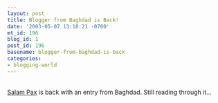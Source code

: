 ```yaml
---
layout: post
title: Blogger from Baghdad is Back!
date: '2003-05-07 13:18:21 -0700'
mt_id: 196
blog_id: 1
post_id: 196
basename: blogger-from-baghdad-is-back
categories:
- blogging-world
---
```

<br /><a href="http://dear_raed.blogspot.com/">Salam Pax</a> is back with an entry from Baghdad. Still reading through it...<br /><br /><br />
